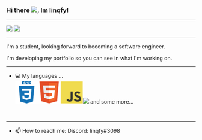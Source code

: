 ### Hi there <img src="https://raw.githubusercontent.com/MartinHeinz/MartinHeinz/master/wave.gif" width="20">, Im linqfy! 
---
<img src="https://img.shields.io/badge/OS-Win%2011-brightgreen"> <img src="https://img.shields.io/github/followers/linqfy?label=Cool%20people&style=social">

---

I'm a student, looking forward to becoming a software engineer. 

I'm developing my portfolio so you can see in what I'm working on.

---

- 💻 My languages ... <br>
<img src="https://github.com/devicons/devicon/blob/master/icons/css3/css3-plain-wordmark.svg" width="60"><img src="https://github.com/devicons/devicon/blob/master/icons/html5/html5-original.svg" width="60"><img src="https://github.com/devicons/devicon/blob/master/icons/javascript/javascript-original.svg" width="60"><img src="https://icons-for-free.com/iconfiles/png/512/python+plain-1324760559810704105.png" width="60"> and some more... 
<br>

---

- 📫 How to reach me:
Discord: linqfy#3098
<!--
**linqfy/linqfy** is a ✨ _special_ ✨ repository because its `README.md` (this file) appears on your GitHub profile.

Here are some ideas to get you started:

- 🔭 I’m currently working on ...
- 🌱 I’m currently learning ...
- 👯 I’m looking to collaborate on ...
- 🤔 I’m looking for help with ...
- 💬 Ask me about ...
- 📫 How to reach me: ...
- 😄 Pronouns: ...
- ⚡ Fun fact: ...
-->
